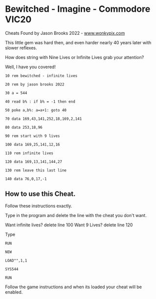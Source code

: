 # Bewitched - Imagine - Commodore VIC20

Cheats Found by Jason Brooks 2022 - www.wonkypix.com

This little gem was hard then, and even harder nearly 40 years later with slower reflexes.

How does string with Nine Lives or Infinite Lives grab your attention?

Well, I have you covered!


`10 rem bewitched - infinite lives`

`20 rem by jason brooks 2022`

`30 a = 544`

`40 read b% : if b% = -1 then end`

`50 poke a,b%: a=a+1: goto 40`

`70 data 169,43,141,252,18,169,2,141`

`80 data 253,18,96`

`90 rem start with 9 lives `

`100 data 169,25,141,12,16`

`110 rem infinite lives`

`120 data 169,13,141,144,27`

`130 rem leave this last line`

`140 data 76,0,17,-1`

## How to use this Cheat.

Follow these instructions exactly.

Type in the program and delete the line with the cheat you don't want.

Want infinite lives? delete line 100
Want 9 Lives? delete line 120

Type 

`RUN`

`NEW`

`LOAD"",1,1`

`SYS544`

`RUN`

Follow the game instructions and when its loaded your cheat will be enabled.